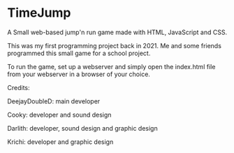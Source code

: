 # TimeJump
A Small web-based jump'n run game made with HTML, JavaScript and CSS.

This was my first programming project back in 2021. Me and some friends programmed this small game for a school project.

To run the game, set up a webserver and simply open the index.html file from your webserver in a browser of your choice.

Credits:

DeejayDoubleD: main developer

Cooky: developer and sound design

Darlith: developer, sound design and graphic design

Krichi: developer and graphic design
